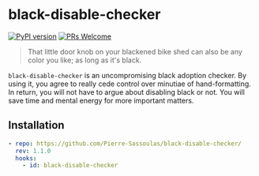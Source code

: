 # black-disable-checker

[![PyPI version](https://badge.fury.io/py/black-disable-checker.svg)](https://badge.fury.io/py/black-disable-checker)
[![PRs Welcome](https://img.shields.io/badge/PRs-welcome-brightgreen.svg?style=flat-square)](http://makeapullrequest.com)

> That little door knob on your blackened bike shed can also be any color you like; as
> long as it's black.

`black-disable-checker` is an uncompromising black adoption checker. By using it, you
agree to really cede control over minutiae of hand-formatting. In return, you will not
have to argue about disabling black or not. You will save time and mental energy for
more important matters.

## Installation

```yaml
- repo: https://github.com/Pierre-Sassoulas/black-disable-checker/
  rev: 1.1.0
  hooks:
    - id: black-disable-checker
```
